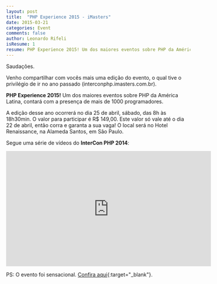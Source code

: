 ```yaml
---
layout: post
title:  "PHP Experience 2015 - iMasters"
date: 2015-03-21
categories: Event
comments: false
author: Leonardo Rifeli
isResume: 1
resume: PHP Experience 2015! Um dos maiores eventos sobre PHP da América Latina, contando com a presença de mais de 1000 programadores.
---
```


Saudações.

Venho compartilhar com vocês mais uma edição do evento, o qual tive o privilégio de ir no ano passado (interconphp.imasters.com.br).

<b>PHP Experience 2015!</b> Um dos maiores eventos sobre PHP da América Latina, contará com a presença de mais de 1000 programadores.

A edição desse ano ocorrerá no dia 25 de abril, sábado, das 8h às 18h30min. O valor para participar é R$ 149,00. Este valor só vale até o dia 22 de abril, então corra e garanta a sua vaga! O local será no Hotel Renaissance, na Alameda Santos, em São Paulo.

Segue uma série de vídeos do <b>InterCon PHP 2014</b>:

<iframe width="560" height="315" src="https://www.youtube.com/embed/jN24jEdoV_4?list=PLASrXUpwQG6fxO9eoTu47JIxCht_CqxW9" frameborder="0" allowfullscreen></iframe>

PS: O evento foi sensacional. [Confira aqui](http://imasters.com.br/noticia/php-experience-acontece-hoje-em-sao-paulo/){:target="_blank"}.
